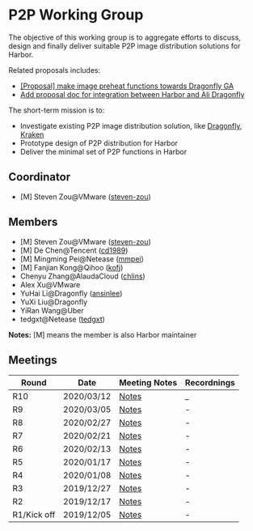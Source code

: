 # P2P Working Group

The objective of this working group is to aggregate efforts to discuss, design and finally deliver suitable P2P image distribution solutions for Harbor.

Related proposals includes:

- [[Proposal] make image preheat functions towards Dragonfly GA](https://github.com/goharbor/harbor/issues/7722)
- [Add proposal doc for integration between Harbor and Ali Dragonfly](https://github.com/goharbor/community/pull/13)

The short-term mission is to:

- Investigate existing P2P image distribution solution, like [Dragonfly](https://github.com/dragonflyoss/Dragonfly), [Kraken](https://github.com/uber/kraken)
- Prototype design of P2P distribution for Harbor
- Deliver the minimal set of P2P functions in Harbor

## Coordinator

* [M] Steven Zou@VMware ([steven-zou](https://github.com/steven-zou))

## Members

* [M] Steven Zou@VMware ([steven-zou](https://github.com/steven-zou))
* [M] De Chen@Tencent ([cd1989](https://github.com/cd1989))
* [M] Mingming Pei@Netease ([mmpei](https://github.com/mmpei))
* [M] Fanjian Kong@Qihoo ([kofj](https://github.com/kofj))
* Chenyu Zhang@AlaudaCloud ([chlins](https://github.com/chlins))
* Alex Xu@VMware
* YuHai Li@Dragonfly ([ansinlee](https://github.com/ansinlee))
* YuXi Liu@Dragonfly
* YiRan Wang@Uber
* tedgxt@Netease ([tedgxt](https://github.com/tedgxt))

**Notes:** [M] means the member is also Harbor maintainer

## Meetings

|  Round | Date | Meeting Notes | Recordnings |
|--------|------|---------------|-------------|
| R10 | 2020/03/12 | [Notes](https://docs.google.com/document/d/1jJqGGqvnDA-SZC2CaHNqQ8caifL6fxl7sGrMGjRN53o/edit?usp=sharing) | _ |
| R9 | 2020/03/05 | [Notes](https://docs.google.com/document/d/1vtmqxIDR-2EJ_4Kx_Kyg1YXvUu32Z8wku1miUvid5Rc/edit?usp=sharing) | - |
| R8 | 2020/02/27 | [Notes](https://docs.google.com/document/d/1RKwO5Mqc-qbhv8yH-7WQnjD_OLprBiFtuQNXYbqr9hI/edit?usp=sharing) | - |
| R7 | 2020/02/21 | [Notes](https://docs.google.com/document/d/1AFC2TW5yyW3wWQJrpabt2Pi4OjBH2Mr-I2ROyt746e8/edit?usp=sharing) | - |
| R6 | 2020/02/13 | [Notes](https://docs.google.com/document/d/1CGz2rnmx0g8YXkbI4C5uTb9bSfUsup94wGUFcni0w1M/edit?usp=sharing) | - |
| R5 | 2020/01/17 | [Notes](https://docs.google.com/document/d/1ltUOG42GsDnGpx0lrmhCOjkUOJGsrQy3B1_H_8TZwTg/edit?usp=sharing) | - |
| R4 | 2020/01/08 | [Notes](https://docs.google.com/document/d/1f2SvLclRTb4nHD2kz3tk1T-3PUiJeTW2bmHb8SkExmc/edit?usp=sharing)| - |
| R3 | 2019/12/27 | [Notes](https://docs.google.com/document/d/14prZGVqWodXnxoKKCOJHwd7ziwzJwtJW_oSa4FZRc6I/edit?usp=sharing) | - |
| R2 | 2019/12/17 | [Notes](https://docs.google.com/document/d/1iefPjzcCvX8k1cA1pSm0JWgDZwfnXUOy-fbKuzY81RM/edit?usp=sharing) | - |
| R1/Kick off | 2019/12/05 | [Notes](https://docs.google.com/document/d/1M_zJj8biOZm6fWj2O3N7I8k-E1hwVo1DbvOm-v1gVWE/edit?usp=sharing) | - |
